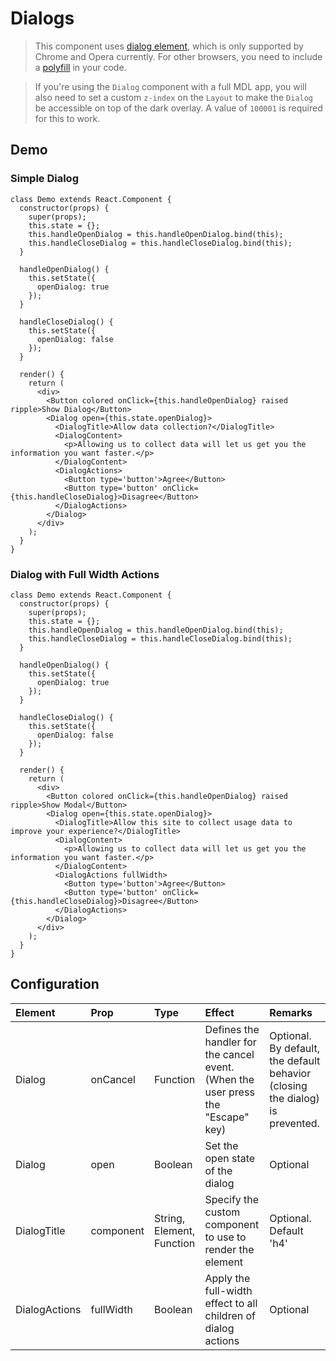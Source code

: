 # Dialogs

> This component uses [dialog element](https://www.w3.org/TR/2013/CR-html5-20130806/interactive-elements.html#the-dialog-element), which is only supported by Chrome and Opera currently. For other browsers, you need to include a [polyfill](https://github.com/GoogleChrome/dialog-polyfill) in your code.

> If you're using the `Dialog` component with a full MDL app, you will also need to set a custom `z-index` on the `Layout` to make the `Dialog` be accessible on top of the dark overlay. A value of `100001` is required for this to work.

## Demo

### Simple Dialog

```jsx_demo_class
class Demo extends React.Component {
  constructor(props) {
    super(props);
    this.state = {};
    this.handleOpenDialog = this.handleOpenDialog.bind(this);
    this.handleCloseDialog = this.handleCloseDialog.bind(this);
  }

  handleOpenDialog() {
    this.setState({
      openDialog: true
    });
  }

  handleCloseDialog() {
    this.setState({
      openDialog: false
    });
  }

  render() {
    return (
      <div>
        <Button colored onClick={this.handleOpenDialog} raised ripple>Show Dialog</Button>
        <Dialog open={this.state.openDialog}>
          <DialogTitle>Allow data collection?</DialogTitle>
          <DialogContent>
            <p>Allowing us to collect data will let us get you the information you want faster.</p>
          </DialogContent>
          <DialogActions>
            <Button type='button'>Agree</Button>
            <Button type='button' onClick={this.handleCloseDialog}>Disagree</Button>
          </DialogActions>
        </Dialog>
      </div>
    );
  }
}
```

### Dialog with Full Width Actions

```jsx_demo_class
class Demo extends React.Component {
  constructor(props) {
    super(props);
    this.state = {};
    this.handleOpenDialog = this.handleOpenDialog.bind(this);
    this.handleCloseDialog = this.handleCloseDialog.bind(this);
  }

  handleOpenDialog() {
    this.setState({
      openDialog: true
    });
  }

  handleCloseDialog() {
    this.setState({
      openDialog: false
    });
  }

  render() {
    return (
      <div>
        <Button colored onClick={this.handleOpenDialog} raised ripple>Show Modal</Button>
        <Dialog open={this.state.openDialog}>
          <DialogTitle>Allow this site to collect usage data to improve your experience?</DialogTitle>
          <DialogContent>
            <p>Allowing us to collect data will let us get you the information you want faster.</p>
          </DialogContent>
          <DialogActions fullWidth>
            <Button type='button'>Agree</Button>
            <Button type='button' onClick={this.handleCloseDialog}>Disagree</Button>
          </DialogActions>
        </Dialog>
      </div>
    );
  }
}
```

## Configuration

| Element   | Prop         | Type      | Effect       | Remarks      |
|:----------|:-------------|:----------|:-------------|:-------------|
| Dialog    | onCancel     | Function  | Defines the handler for the cancel event. (When the user press the "Escape" key)  | Optional. By default, the default behavior (closing the dialog) is prevented. |
| Dialog    | open         | Boolean   | Set the open state of the dialog  | Optional |
| DialogTitle | component  | String, Element, Function | Specify the custom component to use to render the element | Optional. Default 'h4' |
| DialogActions | fullWidth | Boolean  | Apply the full-width effect to all children of dialog actions  | Optional |
